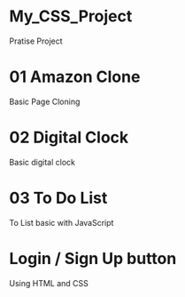 # My_CSS_Project
Pratise Project
# 01 Amazon Clone
Basic Page Cloning 
# 02 Digital Clock 
Basic digital clock
# 03 To Do List 
To List basic with JavaScript
# Login / Sign Up button
Using HTML and CSS
